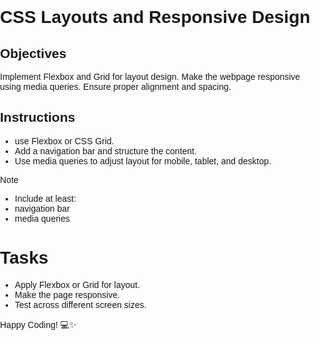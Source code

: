 # CSS Layouts and Responsive Design

## Objectives

Implement Flexbox and Grid for layout design.
Make the webpage responsive using media queries.
Ensure proper alignment and spacing.

## Instructions

- use Flexbox or CSS Grid.
- Add a navigation bar and structure the content.
- Use media queries to adjust layout for mobile, tablet, and desktop.

>[!NOTE]
>  - Include at least:
>  - navigation bar
>  - media queries

# Tasks

- Apply Flexbox or Grid for layout.
- Make the page responsive.
- Test across different screen sizes.

Happy Coding! 💻✨
<!DOCTYPE html>
<html lang="en">
<head>
    <meta charset="UTF-8">
    <meta name="viewport" content="width=device-width, initial-scale=1.0">
    <title>Responsive Layout</title>
    <style>
        body {
            font-family: sans-serif;
            margin: 0;
            padding: 0;
        }

        nav {
            background-color: #333;
            color: white;
            padding: 10px 0;
        }

        nav ul {
            list-style: none;
            display: flex; /* Using Flexbox for navigation */
            justify-content: center;
            margin: 0;
            padding: 0;
        }

        nav ul li {
            margin: 0 15px;
        }

        nav a {
            color: white;
            text-decoration: none;
        }

        .container {
            display: grid; /* Using Grid for main content */
            grid-template-columns: 1fr; /* Single column by default (mobile) */
            gap: 20px;
            padding: 20px;
        }

        .item {
            background-color: #f0f0f0;
            padding: 20px;
            border-radius: 5px;
        }

        /* Media Queries for responsiveness */
        @media (min-width: 600px) { /* Tablet */
            .container {
                grid-template-columns: 1fr 1fr; /* Two columns on tablet */
            }
        }

        @media (min-width: 992px) { /* Desktop */
            .container {
                grid-template-columns: 1fr 1fr 1fr; /* Three columns on desktop */
            }
        }

    </style>
</head>
<body>

    <nav>
        <ul>
            <li><a href="#">Home</a></li>
            <li><a href="#">About</a></li>
            <li><a href="#">Services</a></li>
            <li><a href="#">Contact</a></li>
        </ul>
    </nav>

    <div class="container">
        <div class="item">
            <h2>Item 1</h2>
            <p>This is the content of item 1.</p>
        </div>
        <div class="item">
            <h2>Item 2</h2>
            <p>This is the content of item 2.</p>
        </div>
        <div class="item">
            <h2>Item 3</h2>
            <p>This is the content of item 3.</p>
        </div>
        <div class="item">
          <h2>Item 4</h2>
          <p>This is item 4</p>
        </div>
        <div class="item">
          <h2>Item 5</h2>
          <p>This is item 5</p>
        </div>
        <div class="item">
          <h2>Item 6</h2>
          <p>This is item 6</p>
        </div>
    </div>

</body>
</html>
